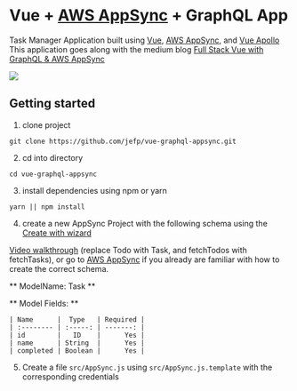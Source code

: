 # Vue + [AWS AppSync](https://aws.amazon.com/appsync/) + GraphQL App

Task Manager Application built using [Vue](https://vuejs.org/), [AWS AppSync](https://aws.amazon.com/appsync/), and [Vue Apollo](https://github.com/Akryum/vue-apollo)
This application goes along with the medium blog [Full Stack Vue with GraphQL & AWS AppSync](https://medium.com/@dabit3/full-stack-vue-with-graphql-aws-appsync-adc5af474dc9)

![](https://i.imgur.com/9TdyOOi.jpg)


## Getting started

1. clone project

```
git clone https://github.com/jefp/vue-graphql-appsync.git
```

2. cd into directory

```
cd vue-graphql-appsync
```

3. install dependencies using npm or yarn

```
yarn || npm install
```

4. create a new AppSync Project with the following schema using the [Create with wizard](https://docs.aws.amazon.com/appsync/latest/devguide/provision-with-wizard.html)

[Video walkthrough](https://www.youtube.com/watch?v=0Xbt7VqkJNc) (replace Todo with Task, and fetchTodos with fetchTasks), or go to [AWS AppSync](https://aws.amazon.com/appsync/) if you already are familiar with how to create the correct schema.


** ModelName: Task **

** Model Fields: **

 ```
| Name      |  Type   | Required |
| :-------- | :-----: | -------: |
| id        |   ID    |      Yes |
| name      | String  |      Yes |
| completed | Boolean |      Yes |
```

5. Create a file  `src/AppSync.js` using `src/AppSync.js.template` with the corresponding credentials

